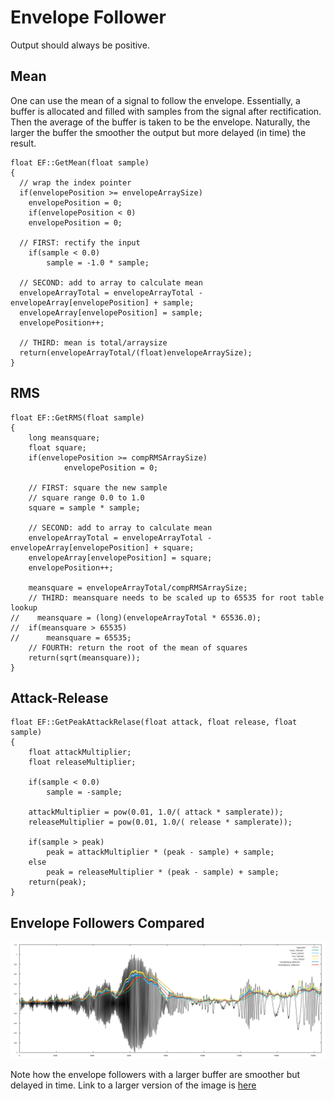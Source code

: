 # Envelope Follower

Output should always be positive.

## Mean
One can use the mean of a signal to follow the envelope. Essentially, a buffer is allocated and filled with samples from the signal after rectification. Then the average of the buffer is taken to be the envelope. Naturally, the larger the buffer the smoother the output but more delayed (in time) the result.

```
float EF::GetMean(float sample)
{
  // wrap the index pointer
  if(envelopePosition >= envelopeArraySize)
    envelopePosition = 0;
	if(envelopePosition < 0)
    envelopePosition = 0;

  // FIRST: rectify the input
	if(sample < 0.0)
		sample = -1.0 * sample;

  // SECOND: add to array to calculate mean
  envelopeArrayTotal = envelopeArrayTotal - envelopeArray[envelopePosition] + sample;
  envelopeArray[envelopePosition] = sample;
  envelopePosition++;

  // THIRD: mean is total/arraysize
  return(envelopeArrayTotal/(float)envelopeArraySize);
}
```

## RMS

```
float EF::GetRMS(float sample)
{
    long meansquare;
    float square;
    if(envelopePosition >= compRMSArraySize)
            envelopePosition = 0;

    // FIRST: square the new sample
    // square range 0.0 to 1.0
    square = sample * sample;

    // SECOND: add to array to calculate mean
    envelopeArrayTotal = envelopeArrayTotal - envelopeArray[envelopePosition] + square;
    envelopeArray[envelopePosition] = square;
    envelopePosition++;

	meansquare = envelopeArrayTotal/compRMSArraySize;
    // THIRD: meansquare needs to be scaled up to 65535 for root table lookup
//    meansquare = (long)(envelopeArrayTotal * 65536.0);
//	if(meansquare > 65535)
//		meansquare = 65535;
    // FOURTH: return the root of the mean of squares
    return(sqrt(meansquare));
}
```

## Attack-Release

```
float EF::GetPeakAttackRelase(float attack, float release, float sample)
{
	float attackMultiplier;
	float releaseMultiplier;
	
	if(sample < 0.0)
		sample = -sample;

	attackMultiplier = pow(0.01, 1.0/( attack * samplerate));
	releaseMultiplier = pow(0.01, 1.0/( release * samplerate));

	if(sample > peak)
		peak = attackMultiplier * (peak - sample) + sample;
	else
		peak = releaseMultiplier * (peak - sample) + sample;
	return(peak);
}
```

## Envelope Followers Compared

![Envelope Followers Compared](/ucsdResources/envelopes/images/envFollowersCompared.svg)

Note how the envelope followers with a larger buffer are smoother but delayed in time. Link to a larger version of the image is [here](/images/envFollowersCompared_large.svg)
